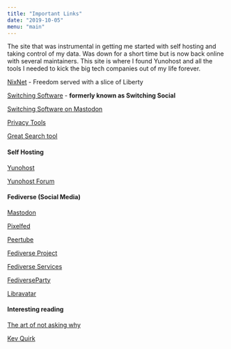 ```yaml
---
title: "Important Links"
date: "2019-10-05"
menu: "main"
---
```


The site that was instrumental in getting me started with self hosting and taking control of my data. Was down for a short time but is now back online with several maintainers. This site is where I found Yunohost and all the tools I needed to kick the big tech companies out of my life forever.

[NixNet](https://nixnet.xyz) - Freedom served with a slice of Liberty

[Switching Software](https://switching.software/) - **formerly known as Switching Social**  

[Switching Software on Mastodon](@switchingsoftware@mstdn.swiso.org )  

[Privacy Tools](https://www.privacytools.io/)  

[Great Search tool](https://stoptrackingus.io/) 



#### Self Hosting
[Yunohost](https://yunohost.org)  

[Yunohost Forum](https://forum.yunohost.org/) 


#### Fediverse (Social Media)
[Mastodon](https://joinmastodon.org)  

[Pixelfed](https://pixelfed.org)  

[Peertube](https://joinpeertube.org/en)  

[Fediverse Project](https://fediverse.project)  

[Fediverse Services](https://fediverse.services)  

[FediverseParty](https://www.fediverse.party/)  

[Libravatar](https://www.libravatar.org/)  


#### Interesting reading
[The art of not asking why](https://joshrollinswrites.com/) 

[Kev Quirk](https://kevq.uk/)  
